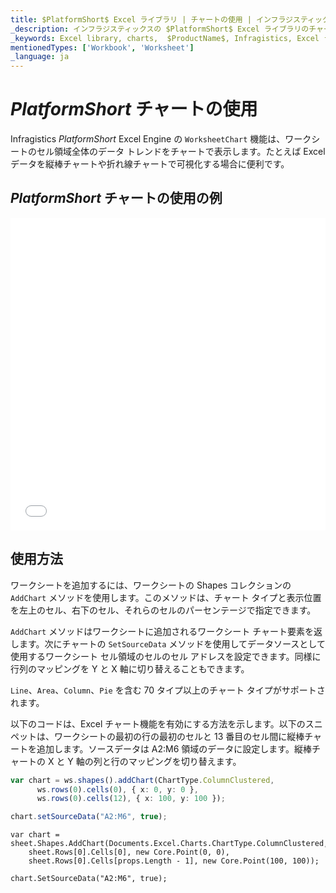 ```yaml
---
title: $PlatformShort$ Excel ライブラリ | チャートの使用 | インフラジスティックス
_description: インフラジスティックスの $PlatformShort$ Excel ライブラリのチャート機能を使用して、ワークシートのセル領域全体のデータ トレンドをチャートで表示します。$ProductName$ Excel データを 70 種類以上のチャート タイプで可視化できます。
_keywords: Excel library, charts,  $ProductName$, Infragistics, Excel ライブラリ, チャート, インフラジスティックス
mentionedTypes: ['Workbook', 'Worksheet']
_language: ja
---
```

# $PlatformShort$ チャートの使用

Infragistics $PlatformShort$ Excel Engine の `WorksheetChart` 機能は、ワークシートのセル領域全体のデータ トレンドをチャートで表示します。たとえば Excel データを縦棒チャートや折れ線チャートで可視化する場合に便利です。

## $PlatformShort$ チャートの使用の例

<div class="sample-container loading" style="height: 500px">
    <iframe id="excel-library-overview-sample-iframe" src='{environment:dvDemosBaseUrl}/excel/excel-library-working-with-charts' width="100%" height="100%" seamless frameBorder="0" onload="onXPlatSampleIframeContentLoaded(this);" alt="$PlatformShort$ チャートの使用の例"></iframe>
</div>
<sample-button src="excel/excel-library/working-with-charts"></sample-button>


<div class="divider--half"></div>

## 使用方法
ワークシートを追加するには、ワークシートの Shapes コレクションの `AddChart` メソッドを使用します。このメソッドは、チャート タイプと表示位置を左上のセル、右下のセル、それらのセルのパーセンテージで指定できます。

`AddChart` メソッドはワークシートに追加されるワークシート チャート要素を返します。次にチャートの `SetSourceData` メソッドを使用してデータソースとして使用するワークシート セル領域のセルのセル アドレスを設定できます。同様に行列のマッピングを Y と X 軸に切り替えることもできます。

`Line`、`Area`、`Column`、`Pie` を含む 70 タイプ以上のチャート タイプがサポートされます。

以下のコードは、Excel チャート機能を有効にする方法を示します。以下のスニペットは、ワークシートの最初の行の最初のセルと 13 番目のセル間に縦棒チャートを追加します。ソースデータは A2:M6 領域のデータに設定します。縦棒チャートの  X と Y 軸の列と行のマッピングを切り替えます。

```ts
var chart = ws.shapes().addChart(ChartType.ColumnClustered,
      ws.rows(0).cells(0), { x: 0, y: 0 },
      ws.rows(0).cells(12), { x: 100, y: 100 });

chart.setSourceData("A2:M6", true);
```

```razor
var chart = sheet.Shapes.AddChart(Documents.Excel.Charts.ChartType.ColumnClustered,
    sheet.Rows[0].Cells[0], new Core.Point(0, 0),
    sheet.Rows[0].Cells[props.Length - 1], new Core.Point(100, 100));

chart.SetSourceData("A2:M6", true);
```
